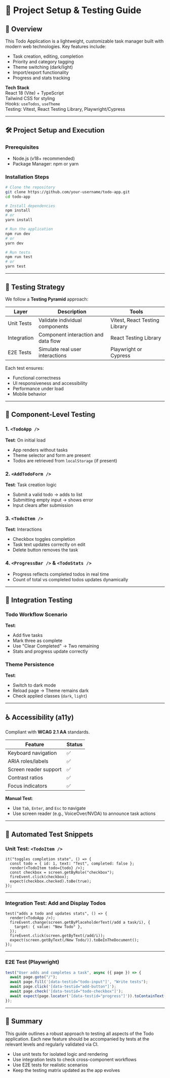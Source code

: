 # 🧪 Project Setup & Testing Guide

## 📘 Overview

This Todo Application is a lightweight, customizable task manager built with modern web technologies. Key features include:

- Task creation, editing, completion
- Priority and category tagging
- Theme switching (dark/light)
- Import/export functionality
- Progress and stats tracking

**Tech Stack**  
React 18 (Vite) + TypeScript  
Tailwind CSS for styling  
Hooks: `useTodos`, `useTheme`  
Testing: Vitest, React Testing Library, Playwright/Cypress

---

## 🛠️ Project Setup and Execution

### Prerequisites

- Node.js (v18+ recommended)
- Package Manager: npm or yarn

### Installation Steps

```bash
# Clone the repository
git clone https://github.com/your-username/todo-app.git
cd todo-app

# Install dependencies
npm install
# or
yarn install

# Run the application
npm run dev
# or
yarn dev

# Run tests
npm run test
# or
yarn test

```

---

## 🧱 Testing Strategy

We follow a **Testing Pyramid** approach:

| Layer       | Description                         | Tools                         |
| ----------- | ----------------------------------- | ----------------------------- |
| Unit Tests  | Validate individual components      | Vitest, React Testing Library |
| Integration | Component interaction and data flow | React Testing Library         |
| E2E Tests   | Simulate real user interactions     | Playwright or Cypress         |

Each test ensures:

- Functional correctness
- UI responsiveness and accessibility
- Performance under load
- Mobile behavior

---

## 🧩 Component-Level Testing

### 1. `<TodoApp />`

**Test**: On initial load

- App renders without tasks
- Theme selector and form are present
- Todos are retrieved from `localStorage` (if present)

### 2. `<AddTodoForm />`

**Test**: Task creation logic

- Submit a valid todo → adds to list
- Submitting empty input → shows error
- Input clears after submission

### 3. `<TodoItem />`

**Test**: Interactions

- Checkbox toggles completion
- Task text updates correctly on edit
- Delete button removes the task

### 4. `<ProgressBar />` & `<TodoStats />`

- Progress reflects completed todos in real time
- Count of total vs completed todos updates dynamically

---

## 🔗 Integration Testing

### Todo Workflow Scenario

**Test**:

- Add five tasks
- Mark three as complete
- Use "Clear Completed" → Two remaining
- Stats and progress update correctly

### Theme Persistence

**Test**:

- Switch to dark mode
- Reload page → Theme remains dark
- Check applied classes (`dark`, `light`)

---

## ♿ Accessibility (a11y)

Compliant with **WCAG 2.1 AA** standards.

| Feature               | Status |
| --------------------- | ------ |
| Keyboard navigation   | ✅     |
| ARIA roles/labels     | ✅     |
| Screen reader support | ✅     |
| Contrast ratios       | ✅     |
| Focus indicators      | ✅     |

**Manual Test**:

- Use `Tab`, `Enter`, and `Esc` to navigate
- Use screen reader (e.g., VoiceOver/NVDA) to announce task actions

---

## 🧪 Automated Test Snippets

### Unit Test: `<TodoItem />`

```tsx
it("toggles completion state", () => {
  const todo = { id: 1, text: "Test", completed: false };
  render(<TodoItem todo={todo} />);
  const checkbox = screen.getByRole("checkbox");
  fireEvent.click(checkbox);
  expect(checkbox.checked).toBe(true);
});
```

---

### Integration Test: Add and Display Todos

```tsx
test("adds a todo and updates stats", () => {
  render(<TodoApp />);
  fireEvent.change(screen.getByPlaceholderText(/add a task/i), {
    target: { value: "New Todo" },
  });
  fireEvent.click(screen.getByText(/add/i));
  expect(screen.getByText(/New Todo/)).toBeInTheDocument();
});
```

---

### E2E Test (Playwright)

```ts
test("User adds and completes a task", async ({ page }) => {
  await page.goto("/");
  await page.fill('[data-testid="todo-input"]', "Write tests");
  await page.click('[data-testid="add-button"]');
  await page.check('[data-testid="todo-checkbox"]');
  await expect(page.locator('[data-testid="progress"]')).toContainText("100%");
});
```

---

## 🧩 Summary

This guide outlines a robust approach to testing all aspects of the Todo application. Each new feature should be accompanied by tests at the relevant levels and regularly validated via CI.

- Use unit tests for isolated logic and rendering
- Use integration tests to check cross-component workflows
- Use E2E tests for realistic scenarios
- Keep the testing matrix updated as the app evolves
